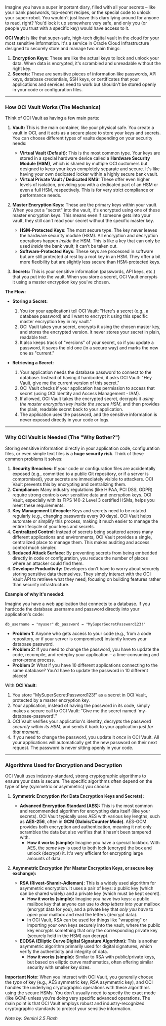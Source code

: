 Imagine you have a super important diary, filled with all your secrets – like your bank passwords, top-secret recipes, or the special code to unlock your super-robot. You wouldn't just leave this diary lying around for anyone to read, right? You'd lock it up somewhere very safe, and only you (or people you trust with a specific key) would have access to it.

**OCI Vault** is like that super-safe, high-tech digital vault in the cloud for your most sensitive information. It's a service in Oracle Cloud Infrastructure designed to securely store and manage two main things:

1.  **Encryption Keys:** These are like the actual keys to lock and unlock your data. When data is encrypted, it's scrambled and unreadable without the right key.
2.  **Secrets:** These are sensitive pieces of information like passwords, API keys, database credentials, SSH keys, or certificates that your applications and services need to work but shouldn't be stored openly in your code or configuration files.

---

### How OCI Vault Works (The Mechanics)

Think of OCI Vault as having a few main parts:

1.  **Vault:** This is the main container, like your physical safe. You create a vault in OCI, and it acts as a secure place to store your keys and secrets. You can choose different types of vaults depending on your security needs:
    * **Virtual Vault (Default):** This is the most common type. Your keys are stored in a special hardware device called a **Hardware Security Module (HSM)**, which is shared by multiple OCI customers but designed to keep your keys completely separate and secure. It's like having your own dedicated locker within a highly secure bank vault.
    * **Virtual Private Vault / Dedicated KMS:** These offer even higher levels of isolation, providing you with a dedicated part of an HSM or even a full HSM, respectively. This is for very strict compliance or performance needs.

2.  **Master Encryption Keys:** These are the primary keys within your vault. When you put a "secret" into the vault, it's encrypted using one of these master encryption keys. This means even if someone gets into your vault, they still can't read your secret without the specific master key.
    * **HSM-Protected Keys:** The most secure type. The key never leaves the hardware security module (HSM). All encryption and decryption operations happen *inside* the HSM. This is like a key that can only be used *inside* the bank vault; it can't be taken out.
    * **Software-Protected Keys:** These keys are processed in software but are still protected at rest by a root key in an HSM. They offer a bit more flexibility but are slightly less secure than HSM-protected keys.

3.  **Secrets:** This is your sensitive information (passwords, API keys, etc.) that you put into the vault. When you store a secret, OCI Vault encrypts it using a master encryption key you've chosen.

**The Flow:**

* **Storing a Secret:**
    1.  You (or your application) tell OCI Vault: "Here's a secret (e.g., a database password) and I want to encrypt it using this specific master encryption key in my vault."
    2.  OCI Vault takes your secret, encrypts it using the chosen master key, and stores the encrypted version. It never stores your secret in plain, readable text.
    3.  It also keeps track of "versions" of your secret, so if you update a password, it saves the old one (in a secure way) and marks the new one as "current."

* **Retrieving a Secret:**
    1.  Your application needs the database password to connect to the database. Instead of having it hardcoded, it asks OCI Vault: "Hey Vault, give me the current version of this secret."
    2.  OCI Vault checks if your application has permission to access that secret (using OCI Identity and Access Management - IAM).
    3.  If allowed, OCI Vault takes the encrypted secret, decrypts it *using the master encryption key inside the secure HSM*, and then provides the plain, readable secret back to your application.
    4.  The application uses the password, and the sensitive information is never exposed directly in your code or logs.

---

### Why OCI Vault is Needed (The "Why Bother?")

Storing sensitive information directly in your application code, configuration files, or even simple text files is a **huge security risk**. Think of these common problems it solves:

1.  **Security Breaches:** If your code or configuration files are accidentally exposed (e.g., committed to a public Git repository, or if a server is compromised), your secrets are immediately visible to attackers. OCI Vault prevents this by encrypting and centralizing them.
2.  **Compliance:** Many industry regulations (like HIPAA, PCI DSS, GDPR) require strong controls over sensitive data and encryption keys. OCI Vault, especially with its FIPS 140-2 Level 3 certified HSMs, helps you meet these requirements.
3.  **Key Management Lifecycle:** Keys and secrets need to be rotated regularly (e.g., changing passwords every 90 days). OCI Vault helps automate or simplify this process, making it much easier to manage the entire lifecycle of your keys and secrets.
4.  **Centralized Control:** Instead of secrets being scattered across many different applications and environments, OCI Vault provides a single, centralized place to manage them. This makes auditing and access control much simpler.
5.  **Reduced Attack Surface:** By preventing secrets from being embedded directly in code or configuration, you reduce the number of places where an attacker could find them.
6.  **Developer Productivity:** Developers don't have to worry about securely storing sensitive data themselves. They simply interact with the OCI Vault API to retrieve what they need, focusing on building features rather than security infrastructure.

**Example of why it's needed:**

Imagine you have a web application that connects to a database. If you hardcode the database username and password directly into your application's code:

`db_username = "myuser"`
`db_password = "MySuperSecretPassword123!"`

* **Problem 1:** Anyone who gets access to your code (e.g., from a code repository, or if your server is compromised) instantly knows your database password.
* **Problem 2:** If you need to change the password, you have to update the code, recompile, and redeploy your application – a time-consuming and error-prone process.
* **Problem 3:** What if you have 10 different applications connecting to the same database? You'd have to update the password in 10 different places!

With **OCI Vault**:

1.  You store "MySuperSecretPassword123!" as a secret in OCI Vault, protected by a master encryption key.
2.  Your application, instead of having the password in its code, simply makes a secure call to OCI Vault: "Give me the secret named 'my-database-password'."
3.  OCI Vault verifies your application's identity, decrypts the password *securely within its HSM*, and sends it back to your application *just for that moment*.
4.  If you need to change the password, you update it *once* in OCI Vault. All your applications will automatically get the new password on their next request. The password is never sitting openly in your code.

---

### Algorithms Used for Encryption and Decryption

OCI Vault uses industry-standard, strong cryptographic algorithms to ensure your data is secure. The specific algorithms often depend on the type of key (symmetric or asymmetric) you choose:

1.  **Symmetric Encryption (for Data Encryption Keys and Secrets):**
    * **Advanced Encryption Standard (AES):** This is the most common and recommended algorithm for encrypting data itself (like your secrets). OCI Vault typically uses AES with various key lengths, such as **AES-256**, often in **GCM (Galois/Counter Mode)**. AES-GCM provides both encryption and authentication, meaning it not only scrambles the data but also verifies that it hasn't been tampered with.
        * **How it works (simple):** Imagine you have a special lockbox. With AES, the *same key* is used to both lock (encrypt) the box and unlock (decrypt) it. It's very efficient for encrypting large amounts of data.

2.  **Asymmetric Encryption (for Master Encryption Keys, or secure key exchange):**
    * **RSA (Rivest-Shamir-Adleman):** This is a widely used algorithm for asymmetric encryption. It uses a pair of keys: a public key (which can be shared widely) and a private key (which must be kept secret).
        * **How it works (simple):** Imagine you have two keys: a public mailbox key that anyone can use to *drop letters into* your mailbox (encrypt data for you), and a private key that *only you have* to *open* your mailbox and read the letters (decrypt data).
        * In OCI Vault, RSA can be used for things like "wrapping" or importing your own keys securely into the vault, where the public key encrypts something that only the corresponding private key (securely held in the HSM) can decrypt.
    * **ECDSA (Elliptic Curve Digital Signature Algorithm):** This is another asymmetric algorithm primarily used for digital signatures, which verify the authenticity and integrity of data.
        * **How it works (simple):** Similar to RSA with public/private keys, but based on elliptic curve mathematics, often offering similar security with smaller key sizes.

**Important Note:** When you interact with OCI Vault, you generally choose the *type* of key (e.g., AES symmetric key, RSA asymmetric key), and OCI handles the underlying cryptographic operations with these algorithms using the secure HSMs. You don't usually need to specify the exact mode (like GCM) unless you're doing very specific advanced operations. The main point is that OCI Vault employs robust and industry-recognized cryptographic standards to protect your sensitive information.

_Note by: Gemini 2.5 Flash_
